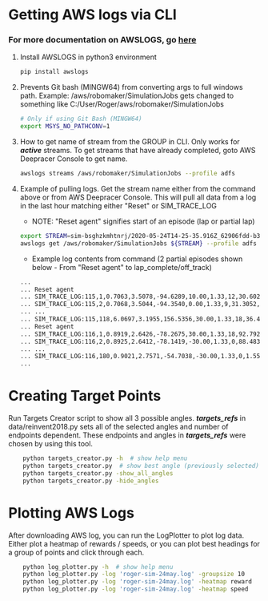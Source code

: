 # Getting AWS logs via CLI
### For more documentation on AWSLOGS, go [here](https://github.com/jorgebastida/awslogs)

1. Install AWSLOGS in python3 environment
    ```bash
    pip install awslogs
    ```

2. Prevents Git bash (MINGW64) from converting args to full windows path. 
   Example: /aws/robomaker/SimulationJobs gets changed to something like 
   C:/User/Roger/aws/robomaker/SimulationJobs
    ```bash
    # Only if using Git Bash (MINGW64)
    export MSYS_NO_PATHCONV=1
    ```

3. How to get name of stream from the GROUP in CLI. Only works for __*active*__ streams. 
   To get streams that have already completed, goto AWS Deepracer Console to get name.
    ```bash
    awslogs streams /aws/robomaker/SimulationJobs --profile adfs
    ```

4. Example of pulling logs.  Get the stream name either from the command above or from AWS Deepracer Console. 
   This will pull all data from a log in the last hour matching either "Reset" or SIM_TRACE_LOG 
   * NOTE: "Reset agent" signifies start of an episode (lap or partial lap)
    ```bash
    export STREAM=sim-bsghzkmhtnrj/2020-05-24T14-25-35.916Z_62906fdd-b366-4702-b037-1f71fb05e422/SimulationApplicationLogs
    awslogs get /aws/robomaker/SimulationJobs ${STREAM} --profile adfs --start='1 hour' --filter-pattern=?Reset\ ?SIM_TRACE_LOG > sim-24may.log
    ```
    * Example log contents from command (2 partial episodes shown below - From "Reset agent" to lap_complete/off_track)
    ```bash
    ...
    ... Reset agent
    ... SIM_TRACE_LOG:115,1,0.7063,3.5078,-94.6289,10.00,1.33,12,30.6025,False,True,0.7872,53,17.67,1590332225.6433063,in_progress
    ... SIM_TRACE_LOG:115,2,0.7068,3.5044,-94.3540,0.00,1.33,9,31.3052,False,True,0.8068,53,17.67,1590332225.710158,in_progress
    ... ...
    ... SIM_TRACE_LOG:115,118,6.0697,3.1955,156.5356,30.00,1.33,18,36.4504,True,False,63.1696,25,17.67,1590332233.4615955,off_track
    ... Reset agent
    ... SIM_TRACE_LOG:116,1,0.8919,2.6426,-78.2675,30.00,1.33,18,92.7929,False,True,0.7944,55,17.67,1590332233.888272,in_progress
    ... SIM_TRACE_LOG:116,2,0.8925,2.6412,-78.1419,-30.00,1.33,0,88.4836,False,True,0.8031,55,17.67,1590332233.9341087,in_progress
    ... ...
    ... SIM_TRACE_LOG:116,180,0.9021,2.7571,-54.7038,-30.00,1.33,0,1.5581,True,True,100.0000,54,17.67,1590332245.833309,lap_complete
    ...
    ```
# Creating Target Points
Run Targets Creator script to show all 3 possible angles.
__*targets_refs*__ in data/reinvent2018.py sets all of the selected angles and number of endpoints dependent. 
These endpoints and angles in __*targets_refs*__ were chosen by using this tool.
```bash
    python targets_creator.py -h  # show help menu
    python targets_creator.py  # show best angle (previously selected)
    python targets_creator.py -show_all_angles
    python targets_creator.py -hide_angles
```

# Plotting AWS Logs
After downloading AWS log, you can run the LogPlotter to plot log data.
Either plot a heatmap of rewards / speeds, or you can plot best headings for a group of points and click through each.
```bash
    python log_plotter.py -h  # show help menu
    python log_plotter.py -log 'roger-sim-24may.log' -groupsize 10
    python log_plotter.py -log 'roger-sim-24may.log' -heatmap reward
    python log_plotter.py -log 'roger-sim-24may.log' -heatmap speed
```
